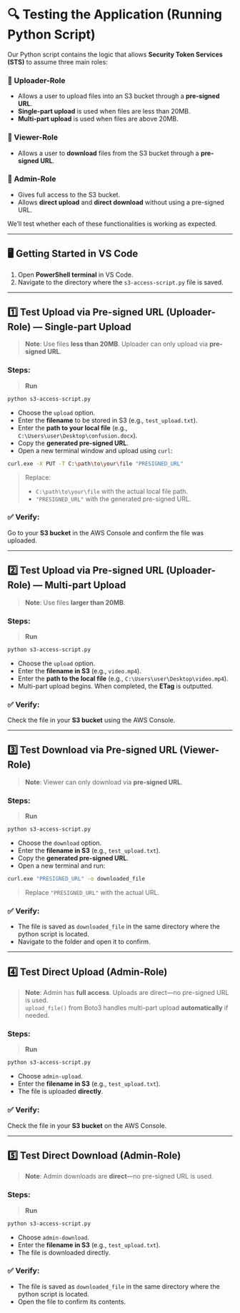 # 🔍 Testing the Application (Running Python Script)

Our Python script contains the logic that allows **Security Token Services (STS)** to assume three main roles:

### 👤 Uploader-Role  
- Allows a user to upload files into an S3 bucket through a **pre-signed URL**.  
- **Single-part upload** is used when files are less than 20MB.  
- **Multi-part upload** is used when files are above 20MB.

### 👤 Viewer-Role  
- Allows a user to **download** files from the S3 bucket through a **pre-signed URL**.

### 👤 Admin-Role  
- Gives full access to the S3 bucket.  
- Allows **direct upload** and **direct download** without using a pre-signed URL.

We’ll test whether each of these functionalities is working as expected.

---

## 🖥️ Getting Started in VS Code

1. Open **PowerShell terminal** in VS Code.  
2. Navigate to the directory where the `s3-access-script.py` file is saved.

---

## 1️⃣ Test Upload via Pre-signed URL (Uploader-Role) — Single-part Upload

> **Note**: Use files **less than 20MB**. Uploader can only upload via **pre-signed URL**.

### Steps:
> **Run**
```bash
python s3-access-script.py
```
- Choose the `upload` option.
- Enter the **filename** to be stored in S3 (e.g., `test_upload.txt`).
- Enter the **path to your local file** (e.g., `C:\Users\user\Desktop\confusion.docx`).
- Copy the **generated pre-signed URL**.
- Open a new terminal window and upload using `curl`:

```bash
curl.exe -X PUT -T C:\path\to\your\file "PRESIGNED_URL"
```

> Replace:
> - `C:\path\to\your\file` with the actual local file path.  
> - `"PRESIGNED_URL"` with the generated pre-signed URL.

### ✅ Verify:
Go to your **S3 bucket** in the AWS Console and confirm the file was uploaded.

---

## 2️⃣ Test Upload via Pre-signed URL (Uploader-Role) — Multi-part Upload

> **Note**: Use files **larger than 20MB**.

### Steps:
> **Run**
```bash
python s3-access-script.py
```
- Choose the `upload` option.
- Enter the **filename in S3** (e.g., `video.mp4`).
- Enter the **path to the local file** (e.g., `C:\Users\user\Desktop\video.mp4`).
- Multi-part upload begins. When completed, the **ETag** is outputted.

### ✅ Verify:
Check the file in your **S3 bucket** using the AWS Console.

---

## 3️⃣ Test Download via Pre-signed URL (Viewer-Role)

> **Note**: Viewer can only download via **pre-signed URL**.

### Steps:
> **Run**
```bash
python s3-access-script.py
```
- Choose the `download` option.
- Enter the **filename in S3** (e.g., `test_upload.txt`).
- Copy the **generated pre-signed URL**.
- Open a new terminal and run:

```bash
curl.exe "PRESIGNED_URL" -o downloaded_file
```

> Replace `"PRESIGNED_URL"` with the actual URL.

### ✅ Verify:
- The file is saved as `downloaded_file` in the same directory where the python script is located.
- Navigate to the folder and open it to confirm.

---

## 4️⃣ Test Direct Upload (Admin-Role)

> **Note**: Admin has **full access**. Uploads are direct—no pre-signed URL is used.  
> `upload_file()` from Boto3 handles multi-part upload **automatically** if needed.

### Steps:
> **Run**
```bash
python s3-access-script.py
```
- Choose `admin-upload`.
- Enter the **filename in S3** (e.g., `test_upload.txt`).
- The file is uploaded **directly**.

### ✅ Verify:
Check the file in your **S3 bucket** on the AWS Console.

---

## 5️⃣ Test Direct Download (Admin-Role)

> **Note**: Admin downloads are **direct**—no pre-signed URL is used.

### Steps:
> **Run**
```bash
python s3-access-script.py
```
- Choose `admin-download`.
- Enter the **filename in S3** (e.g., `test_upload.txt`).
- The file is downloaded directly.

### ✅ Verify:
- The file is saved as `downloaded_file` in the same directory where the python script is located.
- Open the file to confirm its contents.
